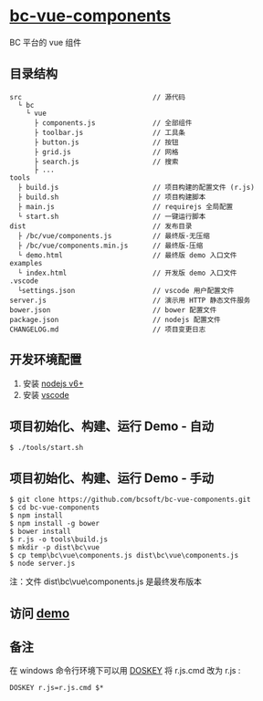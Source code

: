 # [bc-vue-components](https://github.com/bcsoft/bc-vue-components)
BC 平台的 vue 组件

## 目录结构
```
src                                // 源代码
  └ bc
    └ vue
      ├ components.js              // 全部组件
      ├ toolbar.js                 // 工具条
      ├ button.js                  // 按钮
      ├ grid.js                    // 网格
      ├ search.js                  // 搜索
      ├ ...
tools
  ├ build.js                       // 项目构建的配置文件 (r.js)
  ├ build.sh                       // 项目构建脚本
  ├ main.js                        // requirejs 全局配置
  └ start.sh                       // 一键运行脚本
dist                               // 发布目录
  ├ /bc/vue/components.js          // 最终版-无压缩
  ├ /bc/vue/components.min.js      // 最终版-压缩
  └ demo.html                      // 最终版 demo 入口文件
examples
  └ index.html                     // 开发版 demo 入口文件
.vscode
  └settings.json                   // vscode 用户配置文件
server.js                          // 演示用 HTTP 静态文件服务
bower.json                         // bower 配置文件
package.json                       // nodejs 配置文件
CHANGELOG.md                       // 项目变更日志
```

## 开发环境配置
1. 安装 [nodejs v6+](https://nodejs.org)
2. 安装 [vscode](https://code.visualstudio.com)

## 项目初始化、构建、运行 Demo - 自动
```
$ ./tools/start.sh
```

## 项目初始化、构建、运行 Demo - 手动
```
$ git clone https://github.com/bcsoft/bc-vue-components.git
$ cd bc-vue-components
$ npm install
$ npm install -g bower
$ bower install
$ r.js -o tools\build.js
$ mkdir -p dist\bc\vue
$ cp temp\bc\vue\components.js dist\bc\vue\components.js
$ node server.js
```
注：文件 dist\bc\vue\components.js 是最终发布版本

## 访问 [demo](http://127.0.0.1:3000/examples/index.html)

## 备注
在 windows 命令行环境下可以用 [DOSKEY](http://www.microsoft.com/resources/documentation/windows/xp/all/proddocs/en-us/doskey.mspx?mfr=true)
 将 r.js.cmd 改为 r.js : 
```
DOSKEY r.js=r.js.cmd $*
```